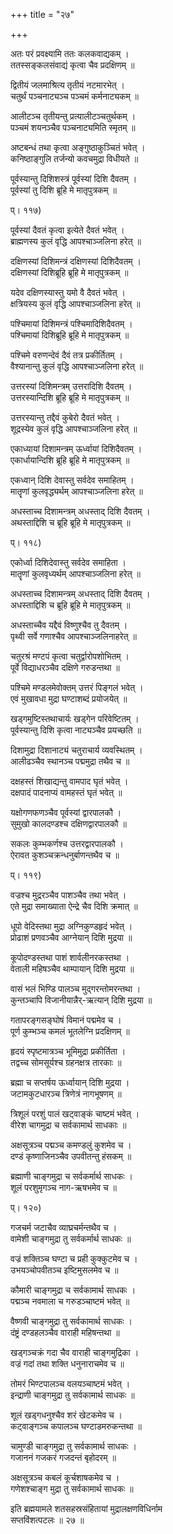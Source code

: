 +++
title = "२७"

+++

  
  
  
अतः परं प्रवक्ष्यामि ततः कलकवाद्यकम् ।  
ततस्सङ्कलसंवाद्यं कृत्वा चैव प्रदक्षिणम् ॥  
  
द्वितीयं जलमाश्रित्य तृतीयं नटमारभेत् ।  
चतुर्थं पञ्चनाट्यञ्च पञ्चमं कर्मनाट्यकम् ॥  
  
आलीटञ्च तृतीयन्तु प्रत्यालीटञ्चतुर्थकम् ।  
पञ्चमं शयनञ्चैव पञ्चनाट्यमिति स्मृतम् ॥  
  
अष्टबन्धं तथा कृत्वा अङ्गुष्ठाकुञ्चितं भवेत् ।  
कनिष्ठाङ्गुलि तर्जन्यो कवचमुद्रा विधीयते ॥  
  
पूर्वस्यान्तु दिशिशस्त्रं पूर्वस्यां दिशि दैवतम् ।  
पूर्वस्यां तु दिशि ब्रूहि मे मातृपुत्रकम् ॥  
  
प्। ११७)  
  
पूर्वस्यां दैवतं कृत्वा इत्येते दैवतं भवेत् ।  
ब्राह्मणस्य कुलं वृद्धि आपश्चाञ्जलिना हरेत् ॥  
  
दक्षिणस्यां दिशिमन्त्रं दक्षिणस्यां दिशिदैवतम् ।  
दक्षिणस्यां दिशिब्रूहि ब्रूहि मे मातृपुत्रकम् ॥  
  
यदेव दक्षिणस्यास्तु यमो वै दैवतं भवेत् ।  
क्षत्रियस्य कुलं वृद्धि आपश्चाञ्जलिना हरेत् ॥  
  
पश्चिमायां दिशिमन्त्रं पश्चिमादिशिदैवतम् ।  
पश्चिमायां दिशिब्रूहि ब्रूहि मे मातृपुत्रकम् ॥  
  
पश्चिमे वरुणन्देवं दैवं तत्र प्रकीर्तितम् ।  
वैश्यानान्तु कुलं वृद्धि आपश्चाञ्जलिना हरेत् ॥  
  
उत्तरस्यां दिशिमन्त्रम् उत्तरादिशि दैवतम् ।  
उत्तरस्यान्दिशि ब्रूहि ब्रूहि मे मातृपुत्रकम् ॥  
  
उत्तरस्यान्तु तद्दैवं कुबेरो दैवतं भवेत् ।  
शूद्रस्येव कुलं वृद्धि आपश्चाञ्जलिना हरेत् ॥  
  
एकाध्यायां दिशामन्त्रम् ऊर्ध्वायां दिशिदैवतम् ।  
एकार्धायान्दिशि ब्रूहि ब्रूहि मे मातृपुत्रकम् ॥  
  
एकध्वान् दिशि देवास्तु सर्वदेव समाहितम् ।  
मातॄणां कुलवृद्ध्यर्थम् आपश्चाञ्जलिना हरेत् ॥  
  
अधस्ताच्च दिशामन्त्रम् अधस्ताद् दिशि दैवतम् ।  
अथस्ताद्दिशि च ब्रूहि ब्रूहि मे मातृपुत्रकम् ॥  
  
प्। ११८)  
  
एकोर्ध्वा दिशिदेवास्तु सर्वदेव समाहिता ।  
मातॄणां कुलवृध्यर्थम् आपश्चाञ्जलिना हरेत् ॥  
  
अधस्ताच्च दिशामन्त्रम् अधस्ताद् दिशि दैवतम् ।  
अधस्ताद्दिशि च ब्रूहि ब्रूहि मे मातृपुत्रकम् ॥  
  
अधस्ताच्चैव यद्दैवं विष्णुश्चैव तु दैवतम् ।  
पृथ्वी सर्वे गणाश्चैव आपश्चाञ्जलिनाहरेत् ॥  
  
चतुरश्रं मण्टपं कृत्वा चतुर्द्वारोपशोभितम् ।  
पूर्वे विद्याधरञ्चैव दक्षिणे गरुडन्तथा ॥  
  
पश्चिमे मण्डलमेवोक्तम् उत्तरं पिङ्गलं भवेत् ।  
एवं मुखावधा मुद्रा घण्टाशब्दं प्रयोजयेत् ॥  
  
खड्गमुष्टिस्तथाचार्यः खड्गेन परिवेष्टितम् ।  
पूर्वस्यान्तु दिशि कृत्वा नाट्यञ्चैव प्रयच्छति ॥  
  
दिशामुद्रा दिशानाट्यं चतुराचार्य व्यवस्थितम् ।  
आलीढञ्चैव स्थानञ्च पद्ममुद्रा तथैव च ॥  
  
दक्षहस्तं शिखाद्यन्तु वामपाद घृतं भवेत् ।  
दक्षपादं पादनाप्यं वामहस्तं घृतं भवेत् ॥  
  
यक्षोगणफणञ्चैव पूर्वस्यां द्वारपालकौ ।  
सुमुखो कालदण्डश्च दक्षिणद्वारपालकौ ॥  
  
सकलः कुम्भकर्णश्च उत्तरद्वारपालकौ ।  
ऐरावत कुशञ्चक्रन्धनुर्बाणन्तथैव च ॥  
  
प्। ११९)  
  
वज्रश्च मुद्ररञ्चैव पाशञ्चैव तथा भवेत् ।  
एते मुद्रा समाख्याता ऐन्द्रे चैव दिशि क्रमात् ॥  
  
धूपो वेदिस्तथा मुद्रा अग्निकुण्डहृदं भवेत् ।  
प्रोढाशं प्रणवञ्चैव आग्नेयान् दिशि मुद्रया ॥  
  
कूपोदण्डस्तथा पाशं शार्वलीनरकस्तथा ।  
वेताली महिषञ्चैव थाम्पायान् दिशि मुद्रया ॥  
  
वासं भलं भिण्डि पालञ्च मुद्गरन्तोमरन्तथा ।  
कुन्तञ्चापि विजानीयान्नैर्-ऋत्यान् दिशि मुद्रया ॥  
  
गतापरङ्गसङ्घोषं विमानं पद्ममेव च ।  
पूर्ण कुम्भञ्च कमलं भूतलेग्नि प्रदक्षिणम् ॥  
  
हृदयं स्पृष्टमात्रञ्च भूमिमुद्रा प्रकीर्तिता ।  
तद्वच्च सोमसूर्यश्च ग्रहनक्षत्र तारकाः ॥  
  
ब्रह्मा च सप्तर्षय ऊर्ध्वायान् दिशि मुद्रया ।  
जटामकुटधारञ्च त्रिणेत्रं नागभूषणम् ॥  
  
त्रिशूलं परशुं पालं खट्वाङ्कं चाष्टमं भवेत् ।  
वीरेश चागमुद्रा च सर्वकामार्थ साधकाः ॥  
  
अक्षसूत्रञ्च पद्मञ्च कमण्डलुं कुशमेव च ।  
दण्डं कृष्णाजिनञ्चैव उपवीतन्तु हंसकम् ॥  
  
ब्रह्माणी चाङ्गमुद्रा च सर्वकर्मार्थ साधकः ।  
शूलं परशुमृगञ्च नाग-ऋषभमेव च ॥  
  
प्। १२०)  
  
गजचर्म जटाचैव व्याघ्रचर्मन्तथैव च ।  
वामेशी चाङ्गमुद्रा तु सर्वकर्मार्थ साधकः ॥  
  
वज्रं शक्तिञ्च घण्टा च प्रही कुक्कुटमेव च ।  
उभयञ्चोपवीतञ्च इष्टिमुसलमेव च ॥  
  
कौमारी चाङ्गमुद्रा च सर्वकामार्थ साधकः ।  
पद्मञ्च नवमाला च गरुडञ्चाष्टमं भवेत् ॥  
  
वैष्णवी चाङ्गमुद्रा तु सर्वकामार्थ साधकः ।  
दंष्ट्रं दण्डहलञ्चैव वाराही महिषन्तथा ॥  
  
खड्गञ्चक्रं गदा चैव वाराही चाङ्गमुद्रिका ।  
वज्रं गदां तथा शक्ति धनुनाराचमेव च ॥  
  
तोमरं भिण्टपालञ्च वलयञ्चाष्टमं भवेत् ।  
इन्द्राणी चाङ्गमुद्रा तु सर्वकामार्थ साधकः ॥  
  
शूलं खड्गधनुश्चैव शरं खेटकमेव च ।  
कट्वाङ्गञ्च कपालञ्च घण्टाडमरुकन्तथा ॥  
  
चामुण्डी चाङ्गमुद्रा तु सर्वकामार्थ साधकः ।  
गजाननं गजकरं गजदन्तं बृहोदरम् ॥  
  
अक्षसूत्रञ्च कबलं कूर्चशाषकमेव च ।  
गणेशश्चाङ्ग मुद्रा तु सर्वकामार्थ साधकः ॥  
  
इति ब्रह्मयामले शतसहस्रसंहितायां मुद्रालक्षणविधिर्नाम   
सप्तविंशत्पटलः ॥ २७ ॥
